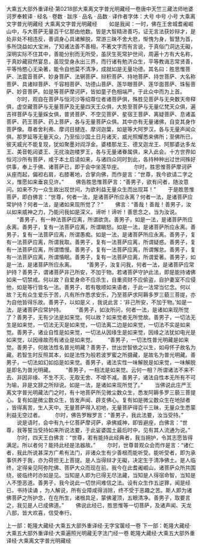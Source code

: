大乘五大部外重译经·第0218部大乘离文字普光明藏经一卷唐中天竺三藏法师地婆诃罗奉敕译
· 经名 · 卷数 · 跋序
· 品名 · 品数 · 译作者字体：大号 中号 小号
大乘离文字普光明藏经
大乘离文字普光明藏经
　　如是我闻：一时，佛在王舍城耆阇崛山中，与大菩萨无量百千亿那由他数。皆是大智精进善巧，证无言法获妙辩才，是处非处不相违反，善调身心具诸解脱，常游三昧不舍大悲，惭愧为身，智慧为首，多所饶益如大宝洲，了知诸法善不善相，不著文字而有言说，于真俗门洞达无礙，深明实际不住其中，善能分别而无所受，虽厌生死常护世间，周遍十方有大名称，于真妙藏寂然宴息，虽现受身永出三界，而行诸有勉济众生，平等教诲志常贤善，平等怜愍心无染著，能令自他莫不清净，成就如是无量功德。其名曰：胜思惟菩萨、法震音菩萨、妙身菩萨、法辋菩萨、辩积菩萨、持地菩萨、持世菩萨、大名称菩萨、具诸辩菩萨、千容相菩萨、功德山菩萨、莲华眼菩萨、莲华面菩萨、珠髻菩萨、妙音菩萨。如是等菩萨摩诃萨，皆如童子色相端严，于此众中而为上首。
　　尔时，观自在菩萨与恒河沙等绍尊位者诸菩萨俱，殊胜见菩萨与无央数天帝释俱，虚空藏菩萨与无量菩萨及无量四天王众俱，大势至菩萨与无量亿梵天众俱，遍吉祥菩萨与无量婇女俱，普贤菩萨、不空见菩萨、星宿王菩萨、离疑菩萨、息诸盖菩萨、药王菩萨、药上菩萨，各与无量菩萨众俱。其中亦有无量诸佛，自变其身作菩萨像。尊者舍利弗、摩诃目揵连、摩诃迦葉，如是等大阿罗汉，各与无量声闻众俱。那罗延等无量天众，乃至恒沙国土日月诸天，威光照耀悉来佛所；至佛所已，彼天威光不能复现，犹如聚墨对阎浮金。婆楼那龙王、德叉迦龙王、阿那婆达多龙王、美音乾闼婆王、无扰浊迦楼罗王，各与无量诸眷属俱，来入此会。十方世界如恒河沙所有菩萨，咸于本土启请如来，与诸四众同时到此，各持种种出过世间殊好供事，奉上于佛、诸菩萨已，即于会中坐莲华座。
　　尔时，胜思惟菩萨摩诃萨从座而起，偏袒右肩，右膝著地，合掌向佛，而作是言：“世尊，我今欲请二字之义，惟愿如来垂哀见许。”
　　佛告胜思惟菩萨言：“善男子，欲有问者，随汝意问。如来不为一众生故出现世间，为欲利益无量众生而出现耳！”
　　于是胜思惟菩萨，即白佛言：“世尊，何者一法，是诸菩萨所应永离？何者一法，是诸菩萨应常护持？何者一法，是诸如来现所觉了？”
　　佛言：“善哉！善哉！善男子，汝以如来威神之力，乃能问我如是深义。谛听！谛听！善思念之，当为汝说。
　　“善男子，有一种法菩萨应离，所谓欲贪。善男子，如是一法，是诸菩萨所应永离。善男子，复有一法菩萨应离，所谓瞋怒。如是一法，是诸菩萨所应永离。善男子，复有一法菩萨应离，所谓愚痴。如是一法，是诸菩萨所应永离。善男子，复有一法菩萨应离，所谓我取。善男子，复有一法菩萨应离，所谓疑惑。善男子，复有一法菩萨应离，所谓憍慢。善男子，复有一法菩萨应离，所谓懈怠。善男子，复有一法菩萨应离，所谓惛眠。善男子，复有一法菩萨应离，所谓爱著。善男子，如是一法，是诸菩萨所应永离。
　　“善男子，汝复问我，何者一法，是诸菩萨应常护持？善男子，谓诸菩萨非己所安，不加于物。若诸菩萨守护此法，即是能持诸佛如来一切禁戒。何以故？自爱身命不应杀生，自重资财不应偷盗，自护妻室不应侵他，如是等行皆名一法。善男子，若有敬顺如来语者，于此一法常当忆念。何以故？无有众生爱乐于苦，凡有所作悉求安乐，乃至菩萨求阿耨多罗三藐三菩提，亦为自他皆得乐故。善男子，以如是义 ，我说此言：‘非己所安，不加于物。’如是一法，是诸菩萨应常护持。
　　“善男子，如汝所问，何者一法，是诸如来现所觉了？善男子，无有少法是如来觉。何以故？如来觉者无所觉故。善男子，一切法无生是如来觉，一切法无灭是如来觉，一切法离二边是如来觉，一切法不实是如来觉。善男子，诸业自性是如来觉，一切法从因缘生是如来觉，因缘之法犹如电光是如来觉，以因缘故而有诸业是如来觉。
　　“善男子，一切法性普光明藏是如来觉。善男子，何故法性名普光明藏？善男子，世出世智依之以生，如母怀子故名为藏。若智生时反照其本，如是法性为般若波罗蜜之所摄藏，是故名为普光明藏。善男子，一切法如幻如焰是如来觉。善男子，诸法实性一味解脱是如来觉，一味解脱是即名为普光明藏。
　　“善男子，一相法是如来觉。云何一相？所谓诸法不来不去、非因非缘、不生不灭、无取无舍、不增不减。善男子，诸法自性本无所有不可为喻，非是文辞之所辩说。如是一法，是诸如来现所觉了。”
　　当佛说此庄严王离文字普光明藏法门之时，有十地菩萨所见微尘数众生，悉发阿耨多罗三藐三菩提心。复有如是微尘数众生，皆发声闻、辟支佛心。复有如是微尘数众生在地狱者 ，皆得离苦，生人天中。无量菩萨得入初地，无量菩萨得百千三昧，无量众生悉蒙利益无空过者。
　　尔时，佛告罗睺罗言：“善男子，我此法要，汝当受持。”
　　说是语时，会中有九十亿菩萨摩诃萨，承佛威神，即皆避座，白佛言：“世尊，我等誓当受持如来所说法要，于此娑婆国土最后时中，见有其人流通为说。”
　　尔时，四天王白佛言：“世尊，若有能持此经典者，我当拥护，令其志愿皆得满足。所以者何？能持此经是法器故。”
　　尔时，世尊普观众会而作是言：“诸仁者，我此所说甚深方广希有法门，非诸众生有少善根而能听受。能听受者，即为承事供养于我，亦为荷担无上菩提。是人当得辩才无礙，决定生于清净佛土。是人临终，定得亲见阿弥陀佛、菩萨大众而现在前。我今在此耆阇崛山，诸菩萨众所共围绕，彼临终时亦如是见。当知是人即为已得无尽法藏，当知是人得宿命智，当知是人不堕恶道。善男子，我今说此一切世间难信之法。设有众生作五逆罪，闻是经已，书持读诵 ，为人解说，所有业障咸得消除，终不受于恶趣之苦。斯人即为诸佛菩萨之所护念，在在所生，诸根具足，蒙佛灌顶，五眼清净。善男子，取要言之，我见是人已成佛道。”
　　佛说此经已，胜思惟等一切菩萨，及诸声闻、天龙八部，皆大欢喜，信受奉行。

上一部：乾隆大藏经·大乘五大部外重译经·无字宝箧经一卷
下一部：乾隆大藏经·大乘五大部外重译经·大乘遍照光明藏无字法门经一卷
乾隆大藏经·大乘五大部外重译经·大乘离文字普光明藏经